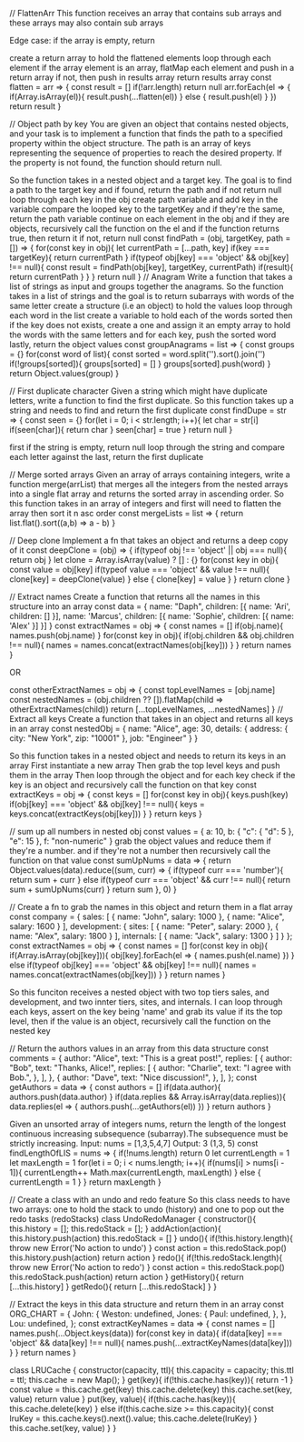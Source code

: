 // FlattenArr
This function receives an array that contains sub arrays and these arrays may also contain sub arrays

Edge case:
if the array is empty, return

create a return array to hold the flattened elements
loop through each element
if the array element is an array, flatMap each element and push in a return array
if not, then push in results array
return results array
const flatten = arr => {
  const result = []
  if(!arr.length) return null
  arr.forEach(el => {
    if(Array.isArray(el)){
      result.push(...flatten(el))
    } else {
      result.push(el)
    }
  })
  return result
}

// Object path by key
You are given an object that contains nested objects, and your task is to implement a function that finds the path to a specified property within the object structure. The path is an array of keys representing the sequence of properties to reach the desired property. If the property is not found, the function should return null.

So the function takes in a nested object and a target key. The goal is to find a path to the target key and if found, return the path and if not return null
loop through each key in the obj
create path variable and add key in the variable
compare the looped key to the targetKey and if they're the same, return the path variable
continue on each element in the obj and if they are objects,
recursively call the function on the el and if the function returns true, then return it
if not, return null
const findPath = (obj, targetKey, path = []) => {
  for(const key in obj){
    let currentPath = [...path, key]
    if(key === targetKey){
      return currentPath
    } 
    if(typeof obj[key] === 'object' && obj[key] !== null){
      const result = findPath(obj[key], targetKey, currentPath)
      if(result){
        return currentPath
      }
    }
  }
  return null
}
// Anagram
Write a function that takes a list of strings as input and groups together the anagrams.
So the function takes in a list of strings and the goal is to return subarrays with words of the same letter
create a structure (i.e an object) to hold the values
loop through each word in the list 
create a variable to hold each of the words sorted
then if the key does not exists, create a one and assign it an empty array to hold the words with the same letters
and for each key, push the sorted word
lastly, return the object values
const groupAnagrams = list => {
  const groups = {}
  for(const word of list){
    const sorted = word.split('').sort().join('')
    if(!groups[sorted]){
      groups[sorted] = []
    }
    groups[sorted].push(word)
  }
  return Object.values(group)
}

// First duplicate character
Given a string which might have duplicate letters, write a function to find the first duplicate.
So this function takes up a string and needs to find and return the first duplicate
const findDupe = str => {
  const seen = {}
  for(let i = 0; i < str.length; i++){
    let char = str[i]
    if(seen[char]){
      return char
    }
    seen[char] = true
  }
  return null
}

first if the string is empty, return null
loop through the string and compare each letter against the last,
return the first duplicate

// Merge sorted arrays
Given an array of arrays containing integers, write a function merge(arrList) that merges all the integers from the nested arrays into a single flat array and returns the sorted array in ascending order.
So this function takes in an array of integers and first will need to flatten the array then sort it n asc order
const mergeLists = list => {
  return list.flat().sort((a,b) => a - b)
}

// Deep clone
Implement a fn that takes an object and returns a deep copy of it
const deepClone = (obj) => {
  if(typeof obj !== 'object' || obj === null){
    return obj
  }
  let clone = Array.isArray(value) ? [] : {}
  for(const key in obj){
    const value = obj[key]
    if(typeof value === 'object' && value !== null){
      clone[key] = deepClone(value)
    } else {
      clone[key] = value
    }
  }
  return clone
}

// Extract names
Create a function that returns all the names in this structure into an array
const data = {
  name: "Daph",
  children: [{
    name: 'Ari',
    children: []
  }],
  name: 'Marcus',
  children: [{
    name: 'Sophie',
  children: [{
    name: 'Alex'
  }]
  }]
}
const extractNames = obj => {
  const names = []
  if(obj.name){
    names.push(obj.name)
  }
  for(const key in obj){
    if(obj.children && obj.children !== null){
      names = names.concat(extractNames(obj[key]))
    }
  }
  return names
}

OR

const otherExtractNames = obj => {
  const topLevelNames = [obj.name]
  const nestedNames = (obj.children ?? []).flatMap(child => otherExtractNames(child))
  return [...topLevelNames, ...nestedNames]
}
// Extract all keys
Create a function that takes in an object and returns all keys in an array
const nestedObj = {
  name: "Alice",
  age: 30,
  details: {
    address: {
    city: "New York",
    zip: "10001"
  },
    job: "Engineer"
  }
}

So this function takes in a nested object and needs to return its keys in an array
First instantiate a new array
Then grab the top level keys and push them in the array
Then loop through the object and for each key
check if the key is an object and recursively call the function on that key
const extractKeys = obj => {
  const keys = []
  for(const key in obj){
    keys.push(key)
    if(obj[key] === 'object' && obj[key] !== null){
      keys = keys.concat(extractKeys(obj[key]))
    }
  }
  return keys
}

// sum up all numbers in nested obj
const values = {
a: 10,
b: { "c": { "d": 5 }, "e": 15 },
f: "non-numeric"
}
grab the object values and reduce them if they're a number.
and if they're not a number then recursively call the function on that value
const sumUpNums = data => {
  return Object.values(data).reduce((sum, curr) => {
    if(typeof curr === 'number'){
      return sum + curr
    } else if(typeof curr === 'object' && curr !== null){
      return sum + sumUpNums(curr)
    }
    return sum
  }, 0)
}

// Create a fn to grab the names in this object and return them in a flat array
const company = {
  sales: [
    { name: "John", salary: 1000 },
    { name: "Alice", salary: 1600 }
  ],
  development: {
    sites: [
      { name: "Peter", salary: 2000 },
      { name: "Alex", salary: 1800 }
    ],
    internals: [
      { name: "Jack", salary: 1300 }
    ]
  }
};
const extractNames = obj => {
  const names = []
  for(const key in obj){
    if(Array.isArray(obj[key])){
      obj[key].forEach(el => {
      names.push(el.name)
    })
    } else if(typeof obj[key] === 'object' && obj[key] !== null){
      names = names.concat(extractNames(obj[key]))
    }
  }
  return names
}

So this funciton receives a nested object with two top tiers sales, and development, and two innter tiers, sites, and internals. I can loop through each keys, assert on the key being 'name' and grab its value if its the top level, then if the value is an object, recursively call the function on the nested key

// Return the authors values in an array from this data structure
const comments = {
  author: "Alice",
  text: "This is a great post!",
  replies: [
    {
    author: "Bob",
    text: "Thanks, Alice!",
    replies: [
    {
    author: "Charlie",
    text: "I agree with Bob.",
    },
    ],
    },
    {
    author: "Dave",
    text: "Nice discussion!",
    },
  ],
};
const getAuthors = data => {
  const authors = []
  if(data.author){
    authors.push(data.author)
  }
  if(data.replies && Array.isArray(data.replies)){
    data.replies(el => {
      authors.push(...getAuthors(el))
    })
  }
  return authors
}

Given an unsorted array of integers nums, return the length of the longest continuous increasing subsequence (subarray).The subsequence must be strictly increasing.
Input: nums = [1,3,5,4,7]
Output: 3 (1,3, 5)
const findLengthOfLIS = nums => {
  if(!nums.length) return 0
  let currentLength = 1
  let maxLength = 1
  for(let i = 0; i < nums.length; i++){
    if(nums[i] > nums[i - 1]){
      currentLength++
      Math.max(currentLength, maxLength)
    } else {
      currentLength = 1
    }
  }
  return maxLength
}

// Create a class with an undo and redo feature
So this class needs to have two arrays: one to hold the stack to undo (history) and one to pop out the redo tasks (redoStacks)
class UndoRedoManager {
 constructor(){
  this.history = [];
  this.redoStack = [];
 }
 addAction(action){
  this.history.push(action)
  this.redoStack = []
 }
 undo(){
  if(!this.history.length){
    throw new Error('No action to undo')
  }
  const action = this.redoStack.pop()
  this.history.push(action)
  return action
 }
 redo(){
  if(!this.redoStack.length){
    throw new Error('No action to redo')
  }
  const action = this.redoStack.pop()
  this.redoStack.push(action)
  return action
 }
 getHistory(){
  return [...this.history]
 }
 getRedo(){
  return [...this.redoStack]
 }
}

// Extract the keys in this data structure and return them in an array
const ORG_CHART = {
  John: {
    Weston: undefined,
    Jones: {
      Paul: undefined,
    },
  },
  Lou: undefined,
};
const extractKeyNames = data => {
  const names = []
  names.push(...Object.keys(data))
  for(const key in data){
    if(data[key] === 'object' && data[key] !== null){
      names.push(...extractKeyNames(data[key]))
    }
  }
  return names
}

class LRUCache {
  constructor(capacity, ttl){
    this.capacity = capacity;
    this.ttl = ttl;
    this.cache = new Map();
  }
  get(key){
    if(!this.cache.has(key)){
      return -1
    }
    const value = this.cache.get(key)
    this.cache.delete(key)
    this.cache.set(key, value)
    return value
  }
  put(key, value){
    if(this.cache.has(key)){
      this.cache.delete(key)
    } else if(this.cache.size >= this.capacity){
      const lruKey = this.cache.keys().next().value;
      this.cache.delete(lruKey)
    }
    this.cache.set(key, value)
  }
}